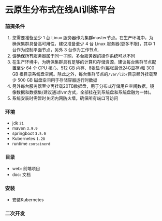# 云原生分布式在线AI训练平台

### 前提条件
1. 您需要准备至少 1 台 Linux 服务器作为集群master节点。在生产环境中，为确保集群具备高可用性，建议准备至少 4 台 Linux 服务器(更多不限)，其中 1 台作为控制平面节点，另外 3 台作为工作节点.
2. 请确保所有服务器属于同一子网，多台服务器的操作系统可以不同
3. 在生产环境中，为确保集群具有足够的计算和存储资源，建议每台集群节点配置至少 64 个 CPU 核心、512 GB 内存、8张显卡(每张最低24G显存)和 300 GB 根目录系统盘空间。除此之外，每台集群节点的`/var/lib/`目录额外挂载至少 500 GB 磁盘空间用于存储容器运行时数据
4. 另外每台服务器至少再挂载20TB数据盘，用于分布式存储用户空间数据，镜像数据和数据集(建议通过lvm方式，全部挂在到系统盘和系统盘融为一体)。
5. 系统安装时需暂时关闭内网防火墙，确保所有端口可访问

### 环境

- jdk `21`
- maven `3.9.9`
- springboot `3.5.0`
- Kubernetes `1.28`
- runtime `containerd`

### 目录

- web: 前端项目
- doc: 文档

### 安装
- 安装Kubernetes

### 二次开发
